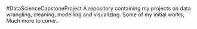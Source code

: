 #DataScienceCapstoneProject
A repository containing my projects on data wrangling, cleaning, modelling and visualizing. Some of my initial works, Much more to come..

